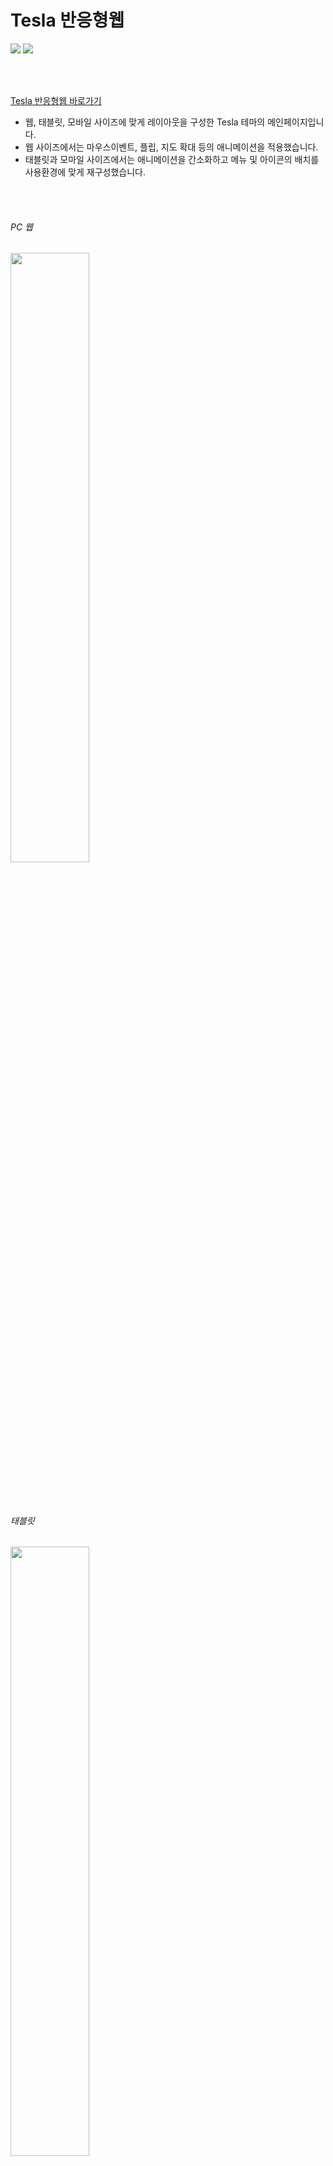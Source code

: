 # Tesla 반응형웹
<img src="https://img.shields.io/badge/JavaScript-F7DF1E?style=flat&logo=JavaScript&logoColor=white"/> <img src="https://img.shields.io/badge/jQuery-0769AD?style=flat&logo=jQuery&logoColor=white"/>

<br/><br/>

[Tesla 반응형웹 바로가기](https://woot9009.github.io/Tesla/)

- 웹, 태블릿, 모바일 사이즈에 맞게 레이아웃을 구성한 Tesla 테마의 메인페이지입니다.
- 웹 사이즈에서는 마우스이벤트, 플립, 지도 확대 등의 애니메이션을 적용했습니다.
- 태블릿과 모마일 사이즈에서는 애니메이션을 간소화하고 메뉴 및 아이콘의 배치를 사용환경에 맞게 재구성했습니다.

<br/><br/>
###### PC 웹
<img src="https://github.com/Woot9009/Tesla/assets/128044785/b6f3d5b4-450e-4993-917b-c6652f9836a8.png" width=50% height=auto/>

<br/><br/>
###### 태블릿
<img src="https://github.com/Woot9009/Tesla/assets/128044785/07400fd6-d426-40ce-a6f9-5a4d5c2615c5.png" width=50% height=auto/>

<br/><br/>
###### 모바일
<img src="https://github.com/Woot9009/Tesla/assets/128044785/916c5b2c-780a-4b03-97e0-0f7a8c9b093a.png" width=50% height=auto/>

<br/><br/>

### <만들며 어려웠던 점과 해결방법>
<br/>
❔: 커서를 동영상 영역에서 천천히 빼면 'Order Now'버튼이 원위치로 가지 않고 계속 마우스를 따라옴.<br/><br/>

❗: hover기능만 사용시 버튼자체가 동영상영역으로 인식되므로, 마우스좌표 if문을 추가해서 해결.
___

❔: 자동차 이미지의 플립효과가 경우에 따라 버벅임.

❗: 각각 따로 있던 앞뒤 영역을 하나의 div로 감싸서 해결.
___

❔: CyberTruck 이미지에 마우스오버시 제품 디테일 컷이 순차적으로 나와야 하는데 속도가 뒤죽박죽임.

❗: setInterval로 이미지를 순차적으로 띄우는 과정에서 에러발생. 버튼을 누를 때마다 이미지가 순차적으로 fadeIn, fadeOut되도록 함수를 만들고 그 함수를 trigger버튼 삼아 setInterval로 호출.
